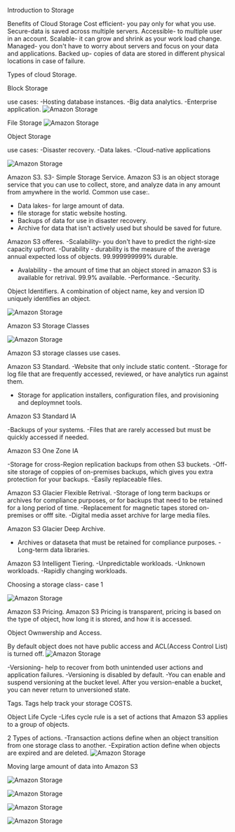 Introduction to Storage

Benefits of Cloud Storage
Cost efficient- you pay only for what you use.
Secure-data is saved across multiple servers.
Accessible- to multiple user in an account.
Scalable- it can grow and shrink as your work load change.
Managed- you don't have to worry about servers and focus on your data and applications.
Backed up- copies of data are stored in different physical locations in case of failure.

Types of cloud Storage.

Block Storage

use cases:
-Hosting database instances.
-Big data analytics.
-Enterprise application.
![Amazon Storage](./diagrams/Block%20Storage.png)

File Storage
![Amazon Storage](./diagrams/File%20Storage.png)

Object Storage

use cases:
-Disaster recovery.
-Data lakes.
-Cloud-native applications

![Amazon Storage](./diagrams/object%20storage.png)

Amazon S3.
S3- Simple Storage Service.
Amazon S3 is an object storage service that you can use to collect, store, and analyze data in any amount from amywhere in the world.
Common use case:.

- Data lakes- for large amount of data.
- file storage for static website hosting.
- Backups of data for use in disaster recovery.
- Archive for data that isn't actively used but should be saved for future.

Amazon S3 offeres.
-Scalability- you don't have to predict the right-size capacity upfront.
-Durability - durability is the measure of the average annual expected loss of objects. 99.999999999% durable.

- Avalability - the amount of time that an object stored in amazon S3 is available for retrival. 99.9% available.
  -Performance.
  -Security.

Object Identifiers.
A combination of object name, key and version ID uniquely identifies an object.

![Amazon Storage](./diagrams/creating%20a%20bucket.png)

Amazon S3 Storage Classes

![Amazon Storage](https://github.com/Assekops/aws-notes/blob/main/diagrams/Amzon%20S3%20Storage%20Classes.jpg)

Amazon S3 storage classes use cases.

Amazon S3 Standard.
-Website that only include static content.
-Storage for log file that are frequently accessed, reviewed, or have analytics run against them.

- Storage for application installers, configuration files, and provisioning and deploymnet tools.

Amazon S3 Standard IA

-Backups of your systems.
-Files that are rarely accessed but must be quickly accessed if needed.

Amazon S3 One Zone IA

-Storage for cross-Region replication backups from othen S3 buckets.
-Off-site storage of coppies of on-premises backups, which gives you extra protection for your backups.
-Easily replaceable files.

Amazon S3 Glacier Flexible Retrival.
-Storage of long term backups or archives for compliance purposes, or for backups that need to be retained for a long period of time.
-Replacement for magnetic tapes stored on-premises or offf site.
-Digital media asset archive for large media files.

Amazon S3 Glacier Deep Archive.

- Archives or dataseta that must be retained for compliance purposes.
  -Long-term data libraries.

Amazon S3 Intelligent Tiering.
-Unpredictable workloads.
-Unknown workloads.
-Rapidly changing workloads.

Choosing a storage class- case 1

![Amazon Storage](./diagrams/Choosing%20storage%20class-case%201.png)

Amazon S3 Pricing.
Amazon S3 Pricing is transparent, pricing is based on the type of object, how long it is stored, and how it is accessed.

Object Ownwership and Access.

By default object does not have public access and ACL(Access Control List) is turned off.
![Amazon Storage](./diagrams/object%20ownership%20and%20access.png)

-Versioning- help to recover from both unintended user actions and application failures.
-Versioning is disabled by default.
-You can enable and suspend versioning at the bucket level. After you version-enable a bucket, you can never return to unversioned state.

Tags.
Tags help track your storage COSTS.

Object Life Cycle
-Lifes cycle rule is a set of actions that Amazon S3 applies to a group of objects.

2 Types of actions.
-Transaction actions define when an object transition from one storage class to another.
-Expiration action define when objects are expired and are deleted.
![Amazon Storage](./diagrams/object%20lifecycle.png)

Moving large amount of data into Amazon S3

![Amazon Storage](./diagrams/Amazon%20S3%20transfer%20acceleration.png)

![Amazon Storage](./diagrams/AWS%20Snowcone.png)

![Amazon Storage](./diagrams/AWS%20Snowball.png)

![Amazon Storage](./diagrams/AWS%20Snowmobile.png)
